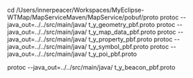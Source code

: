 cd /Users/innerpeacer/Workspaces/MyEclipse-WTMap/MapServiceMaven/MapService/pobuf/proto
protoc --java_out=../../src/main/java/ t_y_geometry_pbf.proto
protoc --java_out=../../src/main/java/ t_y_map_data_pbf.proto
protoc --java_out=../../src/main/java/ t_y_property_pbf.proto
protoc --java_out=../../src/main/java/ t_y_symbol_pbf.proto
protoc --java_out=../../src/main/java/ t_y_poi_pbf.proto

protoc --java_out=../../src/main/java/ t_y_beacon_pbf.proto

